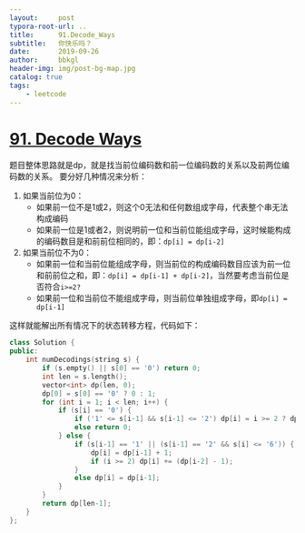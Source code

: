 ```yaml
---
layout:     post
typora-root-url: ..
title:      91.Decode_Ways
subtitle:   你快乐吗？
date:       2019-09-26
author:     bbkgl
header-img: img/post-bg-map.jpg
catalog: true
tags:
    - leetcode
---
```


# [91. Decode Ways](https://leetcode-cn.com/problems/decode-ways/)

题目整体思路就是dp，就是找当前位编码数和前一位编码数的关系以及前两位编码数的关系。
要分好几种情况来分析：
1. 如果当前位为0：
    - 如果前一位不是1或2，则这个0无法和任何数组成字母，代表整个串无法构成编码
    - 如果前一位是1或者2，则说明前一位和当前位能组成字母，这时候能构成的编码数目是和前前位相同的，即：`dp[i] = dp[i-2]`
2. 如果当前位不为0：
    - 如果前一位和当前位能组成字母，则当前位的构成编码数目应该为前一位和前前位之和，即：`dp[i] = dp[i-1] + dp[i-2]`，当然要考虑当前位是否符合`i>=2?`
    - 如果前一位和当前位不能组成字母，则当前位单独组成字母，即`dp[i] = dp[i-1]`

这样就能解出所有情况下的状态转移方程，代码如下：

```cpp
class Solution {
public:
    int numDecodings(string s) {
        if (s.empty() || s[0] == '0') return 0;
        int len = s.length();
        vector<int> dp(len, 0);
        dp[0] = s[0] == '0' ? 0 : 1;
        for (int i = 1; i < len; i++) {
            if (s[i] == '0') {
                if ('1' <= s[i-1] && s[i-1] <= '2') dp[i] = i >= 2 ? dp[i-2] : 1;
                else return 0;
            } else {
                if (s[i-1] == '1' || (s[i-1] == '2' && s[i] <= '6')) {
                    dp[i] = dp[i-1] + 1;
                    if (i >= 2) dp[i] += (dp[i-2] - 1);
                }
                else dp[i] = dp[i-1];
            }
        }
        return dp[len-1];
    }
};
```





